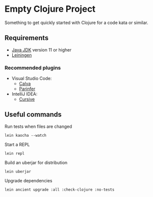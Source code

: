 # Empty Clojure Project

Something to get quickly started with Clojure for a code kata or similar.

## Requirements

- [Java JDK](https://www.oracle.com/java/technologies/javase-downloads.html) version 11 or higher
- [Leiningen](https://leiningen.org/)

### Recommended plugins

- Visual Studio Code:
    - [Calva](https://calva.io/)
    - [Parinfer](https://github.com/oakmac/vscode-parinfer)
- IntelliJ IDEA:
    - [Cursive](https://cursive-ide.com/)

## Useful commands

Run tests when files are changed

    lein kaocha --watch

Start a REPL

    lein repl

Build an uberjar for distribution

    lein uberjar

Upgrade dependencies

    lein ancient upgrade :all :check-clojure :no-tests
